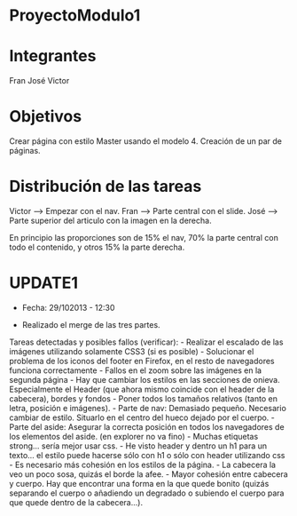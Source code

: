 ProyectoModulo1
===============

Integrantes
===========
Fran
José
Victor

Objetivos
=========

Crear página con estilo Master usando el modelo 4. Creación de un par de páginas.

Distribución de las tareas
==========================

Victor --> Empezar con el nav.
Fran --> Parte central con el slide.
José --> Parte superior del articulo con la imagen en la derecha.


En principio las proporciones son de 15% el nav, 70% la parte central con todo el contenido, y otros 15% la parte derecha.



UPDATE1
=======
 - Fecha: 29/102013 - 12:30
 
 + Realizado el merge de las tres partes.
 
 Tareas detectadas y posibles fallos (verificar):
	- Realizar el escalado de las imágenes utilizando solamente CSS3 (si es posible)
	- Solucionar el problema de los iconos del footer  en Firefox, en el resto de navegadores funciona correctamente
	- Fallos en el zoom sobre las imágenes en la segunda página 
	- Hay que cambiar los estilos en las secciones de onieva. Especialmente el Header (que ahora mismo coincide con el header de la cabecera), bordes y fondos
	- Poner todos los tamaños relativos (tanto en letra, posición e imágenes).
	- Parte de nav: Demasiado pequeño. Necesario cambiar de estilo. Situarlo en el centro del hueco dejado por el cuerpo.
	- Parte del aside: Asegurar la correcta posición en todos los navegadores de los elementos del aside. (en explorer no va fino)
	- Muchas etiquetas strong... sería mejor usar css.
	- He visto header y dentro un h1 para un texto... el estilo puede hacerse sólo con h1 o sólo con header utilizando css
	- Es necesario más cohesión en los estilos de la página.
	- La cabecera la veo un poco sosa, quizás el borde la afee.
	- Mayor cohesión entre cabecera y cuerpo. Hay que encontrar una forma en la que quede bonito (quizás separando el cuerpo o añadiendo un degradado o subiendo el cuerpo para
	que quede dentro de la cabecera...).
	
 
 